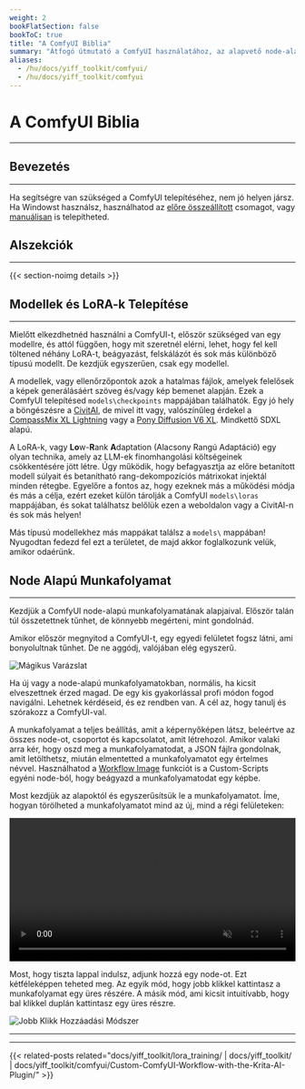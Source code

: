 ```yaml
---
weight: 2
bookFlatSection: false
bookToC: true
title: "A ComfyUI Biblia"
summary: "Átfogó útmutató a ComfyUI használatához, az alapvető node-alapú munkafolyamatoktól a fejlett AI képgenerálási technikákig."
aliases:
  - /hu/docs/yiff_toolkit/comfyui/
  - /hu/docs/yiff_toolkit/comfyui
---
```


<!--markdownlint-disable MD025 MD033 MD038 -->

# A ComfyUI Biblia

---

## Bevezetés

---

Ha segítségre van szükséged a ComfyUI telepítéséhez, nem jó helyen jársz. Ha Windowst használsz, használhatod az [előre összeállított](https://docs.comfy.org/get_started/pre_package) csomagot, vagy [manuálisan](https://docs.comfy.org/get_started/manual_install) is telepítheted.

## Alszekciók

---

{{< section-noimg details >}}

## Modellek és LoRA-k Telepítése

---

Mielőtt elkezdhetnéd használni a ComfyUI-t, először szükséged van egy modellre, és attól függően, hogy mit szeretnél elérni, lehet, hogy fel kell töltened néhány LoRA-t, beágyazást, felskálázót és sok más különböző típusú modellt. De kezdjük egyszerűen, csak egy modellel.

A modellek, vagy ellenőrzőpontok azok a hatalmas fájlok, amelyek felelősek a képek generálásáért szöveg és/vagy kép bemenet alapján. Ezek a ComfyUI telepítésed `models\checkpoints` mappájában találhatók. Egy jó hely a böngészésre a [CivitAI](https://civitai.com/), de mivel itt vagy, valószínűleg érdekel a [CompassMix XL Lightning](https://civitai.com/models/498370/compassmix-xl-lightning) vagy a [Pony Diffusion V6 XL](https://civitai.com/models/257749/pony-diffusion-v6-xl). Mindkettő SDXL alapú.

A LoRA-k, vagy **Lo**w-**R**ank **A**daptation (Alacsony Rangú Adaptáció) egy olyan technika, amely az LLM-ek finomhangolási költségeinek csökkentésére jött létre. Úgy működik, hogy befagyasztja az előre betanított modell súlyait és betanítható rang-dekompozíciós mátrixokat injektál minden rétegbe. Egyelőre a fontos az, hogy ezeknek más a működési módja és más a célja, ezért ezeket külön tárolják a ComfyUI `models\loras` mappájában, és sokat találhatsz belőlük ezen a weboldalon vagy a CivitAI-n és sok más helyen!

Más típusú modellekhez más mappákat találsz a `models\` mappában! Nyugodtan fedezd fel ezt a területet, de majd akkor foglalkozunk velük, amikor odaérünk.

## Node Alapú Munkafolyamat

---

Kezdjük a ComfyUI node-alapú munkafolyamatának alapjaival. Először talán túl összetettnek tűnhet, de könnyebb megérteni, mint gondolnád.

Amikor először megnyitod a ComfyUI-t, egy egyedi felületet fogsz látni, ami bonyolultnak tűnhet. De ne aggódj, valójában elég egyszerű.

![Mágikus Varázslat](/images/comfyui/arcane_wizardry.png)

Ha új vagy a node-alapú munkafolyamatokban, normális, ha kicsit elveszettnek érzed magad. De egy kis gyakorlással profi módon fogod navigálni. Lehetnek kérdéseid, és ez rendben van. A cél az, hogy tanulj és szórakozz a ComfyUI-val.

A munkafolyamat a teljes beállítás, amit a képernyőképen látsz, beleértve az összes node-ot, csoportot és kapcsolatot, amit létrehozol. Amikor valaki arra kér, hogy oszd meg a munkafolyamatodat, a JSON fájlra gondolnak, amit letölthetsz, miután elmentetted a munkafolyamatot egy értelmes névvel. Használhatod a [Workflow Image](/docs/yiff_toolkit/comfyui/custom_nodes/ComfyUI-Custom-Scripts/#workflow-image) funkciót is a Custom-Scripts egyéni node-ból, hogy beágyazd a munkafolyamatodat egy képbe.

Most kezdjük az alapoktól és egyszerűsítsük le a munkafolyamatot. Íme, hogyan törölheted a munkafolyamatot mind az új, mind a régi felületeken:

<div style="text-align: center;">
    <video style="width: 100%;" autoplay loop muted playsinline>
        <source src="https://huggingface.co/k4d3/yiff_toolkit/resolve/main/static/comfyui/clear_workflow.mp4" type="video/mp4">
        A böngésződ nem támogatja a videó címkét.
    </video>
</div>

Most, hogy tiszta lappal indulsz, adjunk hozzá egy node-ot. Ezt kétféleképpen teheted meg. Az egyik mód, hogy jobb klikkel kattintasz a munkafolyamat egy üres részére. A másik mód, ami kicsit intuitívabb, hogy bal klikkel duplán kattintasz egy üres részre.

![Jobb Klikk Hozzáadási Módszer](https://huggingface.co/k4d3/yiff_toolkit/resolve/main/static/comfyui/right_click_add.png)

---

---

{{< related-posts related="docs/yiff_toolkit/lora_training/ | docs/yiff_toolkit/ | docs/yiff_toolkit/comfyui/Custom-ComfyUI-Workflow-with-the-Krita-AI-Plugin/" >}}

